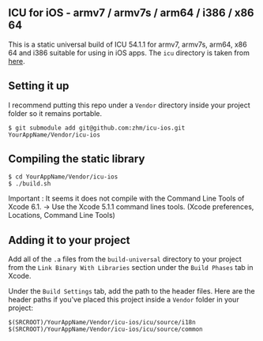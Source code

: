 ## ICU for iOS - armv7 / armv7s / arm64 / i386 / x86 64

This is a static universal build of ICU 54.1.1 for armv7, armv7s, arm64, x86 64 and i386 suitable for using in iOS apps. The `icu` directory is taken from [here](http://download.icu-project.org/files/icu4j/54.1.1/icu4j-54_1_1.tgz).

## Setting it up

I recommend putting this repo under a `Vendor` directory inside your project folder so it remains portable.

    $ git submodule add git@github.com:zhm/icu-ios.git YourAppName/Vendor/icu-ios

## Compiling the static library

    $ cd YourAppName/Vendor/icu-ios
    $ ./build.sh

Important : It seems it does not compile with the Command Line Tools of Xcode 6.1.
-> Use the Xcode 5.1.1 command lines tools. (Xcode preferences, Locations, Command Line Tools)

## Adding it to your project

Add all of the `.a` files from the `build-universal` directory to your project from the `Link Binary With Libraries` section under
the `Build Phases` tab in Xcode.

Under the `Build Settings` tab, add the path to the header files. Here are the header paths if you've placed this project inside a `Vendor` folder in your project:

    $(SRCROOT)/YourAppName/Vendor/icu-ios/icu/source/i18n
    $(SRCROOT)/YourAppName/Vendor/icu-ios/icu/source/common

